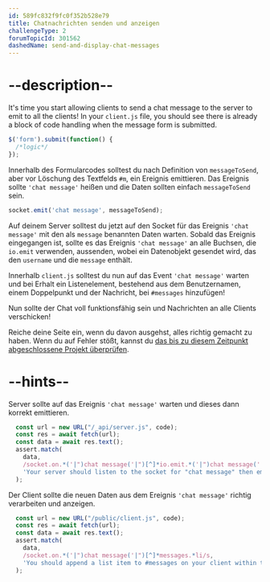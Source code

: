 ```yaml
---
id: 589fc832f9fc0f352b528e79
title: Chatnachrichten senden und anzeigen
challengeType: 2
forumTopicId: 301562
dashedName: send-and-display-chat-messages
---
```


# --description--

It's time you start allowing clients to send a chat message to the server to emit to all the clients! In your `client.js` file, you should see there is already a block of code handling when the message form is submitted.

```js
$('form').submit(function() {
  /*logic*/
});
```

Innerhalb des Formularcodes solltest du nach Definition von `messageToSend`, aber vor Löschung des Textfelds `#m`, ein Ereignis emittieren. Das Ereignis sollte `'chat message'` heißen und die Daten sollten einfach `messageToSend` sein.

```js
socket.emit('chat message', messageToSend);
```

Auf deinem Server solltest du jetzt auf den Socket für das Ereignis `'chat message'` mit den als `message` benannten Daten warten. Sobald das Ereignis eingegangen ist, sollte es das Ereignis `'chat message'` an alle Buchsen, die `io.emit` verwenden, aussenden, wobei ein Datenobjekt gesendet wird, das den `username` und die `message` enthält.

Innerhalb `client.js` solltest du nun auf das Event `'chat message'` warten und bei Erhalt ein Listenelement, bestehend aus dem Benutzernamen, einem Doppelpunkt und der Nachricht, bei `#messages` hinzufügen!

Nun sollte der Chat voll funktionsfähig sein und Nachrichten an alle Clients verschicken!

Reiche deine Seite ein, wenn du davon ausgehst, alles richtig gemacht zu haben. Wenn du auf Fehler stößt, kannst du <a href="https://forum.freecodecamp.org/t/advanced-node-and-express/567135#send-and-display-chat-messages-11" target="_blank" rel="noopener noreferrer nofollow">das bis zu diesem Zeitpunkt abgeschlossene Projekt überprüfen</a>.

# --hints--

Server sollte auf das Ereignis `'chat message'` warten und dieses dann korrekt emittieren.

```js
  const url = new URL("/_api/server.js", code);
  const res = await fetch(url);
  const data = await res.text();
  assert.match(
    data,
    /socket.on.*('|")chat message('|")[^]*io.emit.*('|")chat message('|").*username.*message/s,
    'Your server should listen to the socket for "chat message" then emit to all users "chat message" with name and message in the data object'
  );
```

Der Client sollte die neuen Daten aus dem Ereignis `'chat message'` richtig verarbeiten und anzeigen.

```js
  const url = new URL("/public/client.js", code);
  const res = await fetch(url);
  const data = await res.text();
  assert.match(
    data,
    /socket.on.*('|")chat message('|")[^]*messages.*li/s,
    'You should append a list item to #messages on your client within the "chat message" event listener to display the new message'
  );
```

